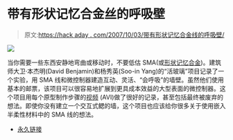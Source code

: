 # 带有形状记忆合金丝的呼吸壁

> 原文:[https://hack aday . com/2007/10/03/带有形状记忆合金线的呼吸壁/](https://hackaday.com/2007/10/03/breathing-walls-with-shape-memory-alloy-wire/)

![](../Images/8f42b3fc5e0d7024f0fe2f687b7387a5.png)

当你需要一些东西安静地弯曲或移动时，不要低估 SMA(或[形状记忆合金](http://en.wikipedia.org/wiki/Shape_memory_alloy))。建筑师大卫·本杰明(David Benjamin)和杨秀英(Soo-in Yang)的“活玻璃”项目记录了一个实验，用 SMA 线和微控制器建造互动、灵活、“会呼吸”的墙壁。虽然他们使用基本的邮票，该项目可以很容易地扩展到更具成本效益的大型表面的微控制器。这个项目用每个原型制作步骤的[视频](http://www.thelivingnewyork.com/lg/prototype9.avi) (AVI)做了很好的记录，甚至包括最终被废弃的想法。即使你没有建立一个交互式鳃的墙，这个项目也应该给你很多关于使用嵌入半柔性材料中的 SMA 线的想法。

*   [永久链接](http://www.thelivingnewyork.com/lg.htm)